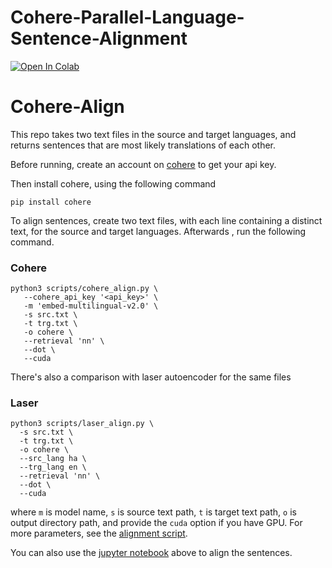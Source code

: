 # Cohere-Parallel-Language-Sentence-Alignment

<a target="_blank" href="https://colab.research.google.com/github/lukmanaj/Cohere-Parallel-Language-Sentence-Alignment/blob/main/Cohere_Align_Sentences.ipynb">
  <img src="https://colab.research.google.com/assets/colab-badge.svg" alt="Open In Colab"/>
</a>

# Cohere-Align
 
This repo takes two text files in the source and target languages, and returns sentences that are most likely translations of each other.

Before running, create an account on [cohere](https://cohere.com) to get your api key.

Then install cohere, using the following command

```
pip install cohere
```

To align sentences, create two text files, with each line containing a distinct text, for the source and target languages. Afterwards , run the following command.

### Cohere
```
python3 scripts/cohere_align.py \
   --cohere_api_key '<api_key>' \
   -m 'embed-multilingual-v2.0' \
   -s src.txt \
   -t trg.txt \
   -o cohere \
   --retrieval 'nn' \
   --dot \
   --cuda
 ```
There's also a comparison with laser autoencoder for the same files 

### Laser
```
python3 scripts/laser_align.py \
  -s src.txt \
  -t trg.txt \
  -o cohere \
  --src_lang ha \
  --trg_lang en \
  --retrieval 'nn' \
  --dot \
  --cuda
```

where `m` is model name, `s` is source text path, `t` is target text path, `o` is output directory path, and provide the `cuda` option if you have GPU. For more parameters, see the [alignment script](https://github.com/lukmanaj/Cohere-Parallel-Language-Sentence-Alignment/blob/main/scripts/cohere_align.py).

You can also use the [jupyter notebook](https://github.com/lukmanaj/Cohere-Parallel-Language-Sentence-Alignment/blob/main/Cohere_Align_Sentences.ipynb) above to align the sentences.
